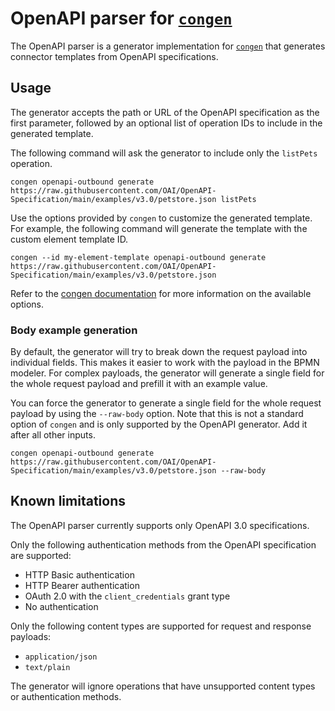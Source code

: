 # OpenAPI parser for [`congen`](../congen-cli/README.md)

The OpenAPI parser is a generator implementation for [`congen`](../congen-cli/README.md) that generates
connector templates from OpenAPI specifications.

## Usage

The generator accepts the path or URL of the OpenAPI specification as the first parameter,
followed by an optional list of operation IDs to include in the generated template.

The following command will ask the generator to include only the `listPets` operation.

```shell
congen openapi-outbound generate https://raw.githubusercontent.com/OAI/OpenAPI-Specification/main/examples/v3.0/petstore.json listPets
```

Use the options provided by `congen` to customize the generated template.
For example, the following command will generate the template with the custom element template ID.

```shell
congen --id my-element-template openapi-outbound generate https://raw.githubusercontent.com/OAI/OpenAPI-Specification/main/examples/v3.0/petstore.json
```

Refer to the [congen documentation](../congen-cli/README.md) for more information on the available options.

### Body example generation

By default, the generator will try to break down the request payload into individual fields.
This makes it easier to work with the payload in the BPMN modeler. For complex payloads,
the generator will generate a single field for the whole request payload and prefill it with an example value.

You can force the generator to generate a single field for the whole request payload by using the `--raw-body` option.
Note that this is not a standard option of `congen` and is only supported by the OpenAPI generator.
Add it after all other inputs.

```shell
congen openapi-outbound generate https://raw.githubusercontent.com/OAI/OpenAPI-Specification/main/examples/v3.0/petstore.json --raw-body
```

## Known limitations

The OpenAPI parser currently supports only OpenAPI 3.0 specifications.

Only the following authentication methods from the OpenAPI specification are supported:

- HTTP Basic authentication
- HTTP Bearer authentication
- OAuth 2.0 with the `client_credentials` grant type
- No authentication

Only the following content types are supported for request and response payloads:

- `application/json`
- `text/plain`

The generator will ignore operations that have unsupported content types or authentication methods.
